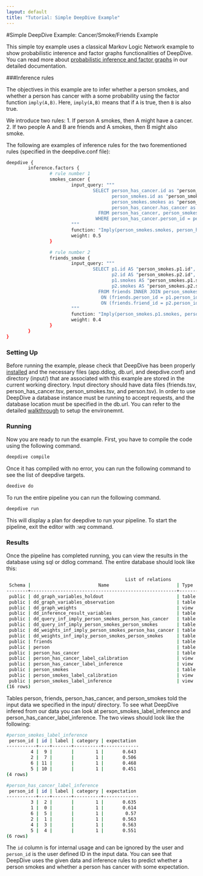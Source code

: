 ```yaml
---
layout: default
title: "Tutorial: Simple DeepDive Example"
---
```


#Simple DeepDive Example: Cancer/Smoke/Friends Example

This simple toy example uses a classical Markov Logic Network example to show probabilistic interence and factor graphs functionalities of DeepDive. You can read more about [probabilistic inference and factor graphs](http://deepdive.stanford.edu/doc/general/inference.html) in our detailed documentation.

###Inference rules

The objectives in this example are to infer whether a person smokes, and whether a person has cancer with a some probability using the factor function `imply(A,B)`. Here, `imply(A,B)` means that if `A` is true, then `B` is also true.

We introduce two rules:
        1. If person A smokes, then A might have a cancer.
        2. If two people A and B are friends and A smokes, then B might also smoke.

The following are examples of inference rules for the two forementioned rules (specified in the deepdive.conf file):

```bash
deepdive {
        inference.factors {
                # rule number 1
                smokes_cancer {
                        input_query: """
                                SELECT person_has_cancer.id as "person_has_cancer.id",
                                       person_smokes.id as "person_smokes.id",
                                       person_smokes.smokes as "person_smokes.smokes",
                                       person_has_cancer.has_cancer as "person_has_cancer.has_cancer"
                                  FROM person_has_cancer, person_smokes
                                 WHERE person_has_cancer.person_id = person_smokes.person_id
                        """
                        function: "Imply(person_smokes.smokes, person_has_cancer.has_cancer)"
                        weight: 0.5
                }

                # rule number 2
                friends_smoke {
                        input_query: """
                                SELECT p1.id AS "person_smokes.p1.id",
                                       p2.id AS "person_smokes.p2.id",
                                       p1.smokes AS "person_smokes.p1.smokes",
                                       p2.smokes AS "person_smokes.p2.smokes"
                                  FROM friends INNER JOIN person_smokes AS p1
                                   ON (friends.person_id = p1.person_id) INNER JOIN person_smokes AS p2
                                   ON (friends.friend_id = p2.person_id)
                        """
                        function: "Imply(person_smokes.p1.smokes, person_smokes.p2.smokes)"
                        weight: 0.4
                }
        }
}

```
### <a name="Setting Up" href="#"></a> Setting Up

Before running the example, please check that DeepDive has been properly [installed](http://deepdive.stanford.edu/doc/basics/installation.html) and the necessary files (app.ddlog, db.url, and deepdive.conf) and directory (input/) that are associated with this example are stored in the current working directory. Input directory should have data files (friends.tsv, person_has_cancer.tsv, person_smokes.tsv, and person.tsv). In order to use DeepDive a database instance must be running to accept requests, and the database location must be specified in the db.url. You can refer to the detailed [walkthrough](http://deepdive.stanford.edu/doc/basics/walkthrough/walkthrough.html) to setup the environemnt.

### <a name="Running" href="#"></a> Running

Now you are ready to run the example. First, you have to compile the code using the following command.
```bash
deepdive compile
```
Once it has compiled with no error, you can run the following command to see the list of deepdive targets.
```bash
deedive do
```
To run the entire pipeline you can run the following command.
```bash
deepdive run
```
This will display a plan for deepdive to run your pipeline. To start the pipeline, exit the editor with *:wq* command.

### <a name="Results" href="#"></a> Results

Once the pipeline has completed running, you can view the results in the database using sql or ddlog command. The entire database should look like this:

```bash
                                            List of relations
 Schema |                         Name                         | Type  | Owner |    Size    | Description
--------+------------------------------------------------------+-------+-------+------------+-------------
 public | dd_graph_variables_holdout                           | table | user | 0 bytes    |
 public | dd_graph_variables_observation                       | table | user | 0 bytes    |
 public | dd_graph_weights                                     | view  | user | 0 bytes    |
 public | dd_inference_result_variables                        | table | user | 8192 bytes |
 public | dd_query_inf_imply_person_smokes_person_has_cancer   | table | user | 8192 bytes |
 public | dd_query_inf_imply_person_smokes_person_smokes       | table | user | 8192 bytes |
 public | dd_weights_inf_imply_person_smokes_person_has_cancer | table | user | 16 kB      |
 public | dd_weights_inf_imply_person_smokes_person_smokes     | table | user | 16 kB      |
 public | friends                                              | table | user | 8192 bytes |
 public | person                                               | table | user | 16 kB      |
 public | person_has_cancer                                    | table | user | 8192 bytes |
 public | person_has_cancer_label_calibration                  | view  | user | 0 bytes    |
 public | person_has_cancer_label_inference                    | view  | user | 0 bytes    |
 public | person_smokes                                        | table | user | 8192 bytes |
 public | person_smokes_label_calibration                      | view  | user | 0 bytes    |
 public | person_smokes_label_inference                        | view  | user | 0 bytes    |
(16 rows)
```
Tables person, friends, person_has_cancer, and person_smokes told the input data we specified in the input/ directory. To see what DeepDive infered from our data you can look at person_smokes_label_inference and  person_has_cancer_label_inference. The two views should look like the following:

```bash
#person_smokes_label_inference
 person_id | id | label | category | expectation
-----------+----+-------+----------+-------------
         4 |  9 |       |        1 |       0.643
         2 |  7 |       |        1 |       0.506
         6 | 11 |       |        1 |       0.468
         5 | 10 |       |        1 |       0.451
(4 rows)

#person_has_cancer_label_inference
 person_id | id | label | category | expectation
-----------+----+-------+----------+-------------
         3 |  2 |       |        1 |       0.635
         1 |  0 |       |        1 |       0.614
         6 |  5 |       |        1 |        0.57
         2 |  1 |       |        1 |       0.563
         4 |  3 |       |        1 |       0.563
         5 |  4 |       |        1 |       0.551
(6 rows)
```

The `id` column is for internal usage and can be ignored by the user and `person_id` is the user defined ID in the input data. You can see that DeepDive uses the given data and inference rules to predict whether a person smokes and whether a person has cancer with some expectation.


